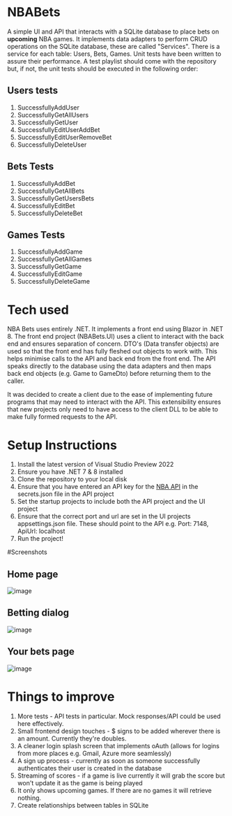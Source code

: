 # NBABets
A simple UI and API that interacts with a SQLite database to place bets on **upcoming** NBA games. It implements data adapters to perform CRUD operations on the SQLite database, these are called "Services". There is a service for each table: Users, Bets, Games. Unit tests have been written to assure their performance. A test playlist should come with the repository but, if not, the unit tests should be executed in the following order:

## Users tests
1. SuccessfullyAddUser
1. SuccessfullyGetAllUsers
1. SuccessfullyGetUser
1. SuccessfullyEditUserAddBet
1. SuccessfullyEditUserRemoveBet
1. SuccessfullyDeleteUser

## Bets Tests
1. SuccessfullyAddBet
1. SuccessfullyGetAllBets
1. SuccessfullyGetUsersBets
1. SuccessfullyEditBet
1. SuccessfullyDeleteBet

## Games Tests
1. SuccessfullyAddGame
1. SuccessfullyGetAllGames
1. SuccessfullyGetGame
1. SuccessfullyEditGame
1. SuccessfullyDeleteGame


# Tech used
NBA Bets uses entirely .NET. It implements a front end using Blazor in .NET 8. The front end project (NBABets.UI) uses a client to interact with the back end and ensures separation of concern. DTO's (Data transfer objects) are used so that the front end has fully fleshed out objects to work with. This helps minimise calls to the API and back end from the front end. The API speaks directly to the database using the data adapters and then maps back end objects (e.g. Game to GameDto) before returning them to the caller. 

It was decided to create a client due to the ease of implementing future programs that may need to interact with the API. This extensibility ensures that new projects only need to have access to the client DLL to be able to make fully formed requests to the API.

# Setup Instructions
1. Install the latest version of Visual Studio Preview 2022
1. Ensure you have .NET 7 & 8 installed
1. Clone the repository to your local disk
1. Ensure that you have entered an API key for the [NBA API](https://rapidapi.com/api-sports/api/api-nba) in the secrets.json file in the API project
1. Set the startup projects to include both the API project and the UI project
1. Ensure that the correct port and url are set in the UI projects appsettings.json file. These should point to the API e.g. Port: 7148, ApiUrl: localhost
1. Run the project!

#Screenshots
## Home page
![image](https://github.com/sibeyzoran/NBABets/assets/31067342/fd01e1a5-b172-427b-b74c-b014f5b50e66)

## Betting dialog
![image](https://github.com/sibeyzoran/NBABets/assets/31067342/fae31aeb-dcc2-4843-ad2b-52e78f107886)


## Your bets page
![image](https://github.com/sibeyzoran/NBABets/assets/31067342/92f13b0a-78b3-4fbc-ad2f-e74b45eb7e3a)


# Things to improve
1. More tests - API tests in particular. Mock responses/API could be used here effectively.
1. Small frontend design touches - $ signs to be added wherever there is an amount. Currently they're doubles.
1. A cleaner login splash screen that implements oAuth (allows for logins from more places e.g. Gmail, Azure more seamlessly)
1. A sign up process - currently as soon as someone successfully authenticates their user is created in the database
1. Streaming of scores - if a game is live currently it will  grab the score but won't update it as the game is being played
1. It only shows upcoming games. If there are no games it will retrieve nothing.
1. Create relationships between tables in SQLite
